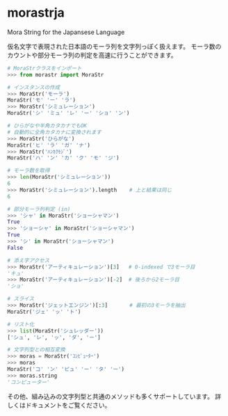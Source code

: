 # morastrja
Mora String for the Japansese Language

仮名文字で表現された日本語のモーラ列を文字列っぽく扱えます。
モーラ数のカウントや部分モーラ列の判定を高速に行うことができます。

```python
# MoraStrクラスをインポート
>>> from morastr import MoraStr

# インスタンスの作成
>>> MoraStr('モーラ')
MoraStr('モ' 'ー' 'ラ')
>>> MoraStr('シミュレーション')
MoraStr('シ' 'ミュ' 'レ' 'ー' 'ショ' 'ン')

# ひらがなや半角カタカナでもOK
# 自動的に全角カタカナに変換されます
>>> MoraStr('ひらがな')
MoraStr('ヒ' 'ラ' 'ガ' 'ナ')
>>> MoraStr('ﾊﾝｶｸﾓｼﾞ')
MoraStr('ハ' 'ン' 'カ' 'ク' 'モ' 'ジ')

# モーラ数を取得
>>> len(MoraStr('シミュレーション'))
6
>>> MoraStr('シミュレーション').length    # 上と結果は同じ
6

# 部分モーラ列判定 (in)
>>> 'シャ' in MoraStr('ショーシャマン')
True
>>> 'ショーシャ' in MoraStr('ショーシャマン')
True
>>> 'シ' in MoraStr('ショーシャマン')
False

# 添え字アクセス
>>> MoraStr('アーティキュレーション')[3]   # 0-indexed で3モーラ目
'キュ'
>>> MoraStr('アーティキュレーション')[-2]  # 後ろから2モーラ目
'ショ'

# スライス
>>> MoraStr('ジェットエンジン')[:3]       # 最初の3モーラを抽出
MoraStr('ジェ' 'ッ' 'ト')

# リスト化
>>> list(MoraStr('シュレッダー'))
['シュ', 'レ', 'ッ', 'ダ', 'ー']

# 文字列型との相互変換
>>> moras = MoraStr('ｺﾝﾋﾟｭｰﾀｰ')
>>> moras
MoraStr('コ' 'ン' 'ピュ' 'ー' 'タ' 'ー')
>>> moras.string
'コンピューター'
```

その他、組み込みの文字列型と共通のメソッドも多くサポートしています。
詳しくはドキュメントをご覧ください。
